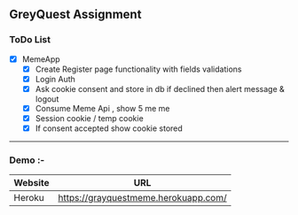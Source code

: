 ## GreyQuest Assignment


### ToDo List 

- [x] MemeApp
    - [x] Create Register page functionality with fields validations 
    - [x] Login Auth 
    - [x] Ask cookie consent and store in db  if declined then alert message & logout
    - [x] Consume Meme Api , show 5 me me 
    - [x] Session cookie / temp cookie 
    - [x] If consent accepted show cookie stored

----
### Demo  :-

| Website       | URL                  |
| ------------- | ------------------------------ |
|    Heroku     | https://grayquestmeme.herokuapp.com/|

&nbsp;

